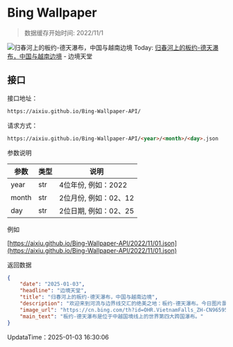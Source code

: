 # Bing Wallpaper

> 数据缓存开始时间: 2022/11/1

![归春河上的板约-德天瀑布，中国与越南边境](https://cn.bing.com/th?id=OHR.VietnamFalls_ZH-CN9659529108_1920x1080.webp)
Today: [归春河上的板约-德天瀑布，中国与越南边境](https://cn.bing.com/th?id=OHR.VietnamFalls_ZH-CN9659529108_1920x1080.webp) - 边境天堂

## 接口

接口地址：

```html
https://aixiu.github.io/Bing-Wallpaper-API/
```

请求方式：

```html
https://aixiu.github.io/Bing-Wallpaper-API/<year>/<month>/<day>.json
```

参数说明

| 参数 | 类型 | 说明 |
| - | - | - |
| year | str | 4位年份, 例如：2022 |
| month | str | 2位月份, 例如：02、12 |
| day | str | 2位日期, 例如：02、25 |

例如

[https://aixiu.github.io/Bing-Wallpaper-API/2022/11/01.json](https://aixiu.github.io/Bing-Wallpaper-API/2022/11/01.json)

返回数据

```json
{
    "date": "2025-01-03",
    "headline": "边境天堂",
    "title": "归春河上的板约-德天瀑布，中国与越南边境",
    "description": "欢迎来到河流与边界线交汇的绝美之地：板约-德天瀑布。今日图片展示的正是这幅美景。该瀑布位于中国广西壮族自治区大新县与越南高平省重庆县之间的喀斯特地貌山丘区，沿着归春河流下。瀑布高达95英尺，宽980英尺，是越南最宽的瀑布，距离河内169英里。多年来，板约瀑布的顶端因侵蚀而缓慢向上游延伸。一年中的大部分时间里，它们以两个独立的瀑布流淌，但到了夏季，当雨水使河水上涨时，它们会汇合成一个巨大的瀑布。",
    "image_url": "https://cn.bing.com/th?id=OHR.VietnamFalls_ZH-CN9659529108_1920x1080.webp",
    "main_text": "板约-德天瀑布是位于中越国境线上的世界第四大跨国瀑布。"
}
```

UpdataTime：2025-01-03 16:30:06
